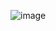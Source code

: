 ![image](https://user-images.githubusercontent.com/80396543/196081729-31fdc2db-270d-417e-b3e8-c8c52c606435.png)
